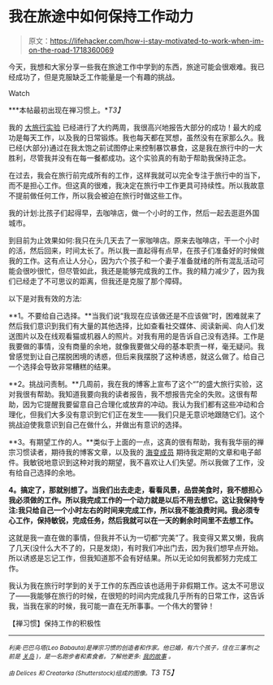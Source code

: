 # 我在旅途中如何保持工作动力

> 原文：<https://lifehacker.com/how-i-stay-motivated-to-work-when-im-on-the-road-1718360069>

今天，我想和大家分享一些我在旅途工作中学到的东西，旅途可能会很艰难。我已经成功了，但是克服缺乏工作能量是一个有趣的挑战。

Watch

***本帖最初出现在禅习惯上。**T3】*

我的 [大旅行实验](http://zenhabits.net/experiment/) 已经进行了大约两周，我很高兴地报告大部分的成功！最大的成功是每天工作，以及我的日常锻炼。我也每天都在冥想，虽然没有在家那么久。我已经(大部分)通过在我太饱之前试图停止来控制暴饮暴食，这是我在旅行中的一大胜利，尽管我并没有在每一餐都成功。这个实验真的有助于帮助我保持正念。

在过去，我会在旅行前完成所有的工作，这样我就可以完全专注于旅行中的当下，而不是担心工作。但这真的很难，我决定在旅行中工作更具可持续性。所以我故意不提前做任何工作，所以我会被迫在旅行时做这些工作。

我的计划:比孩子们起得早，去咖啡店，做一个小时的工作，然后一起去逛逛外国城市。

到目前为止效果如何:我只在头几天去了一家咖啡店。原来去咖啡店，干一个小时的活，然后回来，时间太长了。所以我一直起得有点早，在孩子们准备好的时候做我的工作。这有点让人分心，因为六个孩子和一个妻子准备就绪的所有混乱活动可能会很吵很忙，但尽管如此，我还是能够完成我的工作。我的精力减少了，因为我们已经走了不可思议的距离，但我还是克服了那个障碍。

以下是对我有效的方法:

**1。不要给自己选择。**当我们说“我现在应该做还是不应该做”时，困难就来了然后我们意识到我们有大量的其他选择，比如查看社交媒体、阅读新闻、向人们发送图片以及在线观看猫或机器人的照片。对我有用的是告诉自己没有选择。工作是我要做的事情，没有商量的余地，就像我要做父母的基本职责一样，毫无疑问。我曾感觉到让自己摆脱困境的诱惑，但后来我摆脱了这种诱惑，就这么做了。给自己一个选择会导致非常糟糕的结果。

**2。挑战问责制。**几周前，我在我的博客上宣布了这个“”的盛大旅行实验，这对我很有帮助。我知道我要向我的读者报告，我不想报告完全的失败。这很有帮助，因为它提醒我要留意自己合理化或放弃的冲动。我认为我们都有这些冲动和合理化，但我们大多没有意识到它们正在发生——我们只是无意识地跟随它们。这个挑战迫使我意识到自己在做什么，并做出有意识的选择。

**3。有期望工作的人。**类似于上面的一点，这真的很有帮助，我有我华丽的禅宗习惯读者，期待我的博客文章，以及我的 [海变成员](http://seachange.zenhabits.net/) 期待我定期的文章和电子邮件。我敏锐地意识到这种对我的期望，我不喜欢让人们失望。所以我做了工作，没有给自己选择的余地。

**4。搞定了，那就别想了。当我们出去走走，看看风景，品尝美食时，我不想担心我必须做的工作。所以我完成工作的一个动力就是以后不用去想它。这让我保持专注:我只给自己一个小时左右的时间来完成工作，所以我不能浪费时间。我必须专心工作，保持敏锐，完成任务，然后我就可以在一天的剩余时间里不去想工作。**

这就是我一直在做的事情，但我并不认为一切都“完美”了。我变得又累又懒，我病了几天(没什么大不了的，只是发烧)，有时我们冲出门去，因为我们想早点开始。所以诱惑是忘记工作，但我知道那不会有好结果。所以无论如何我都努力完成工作。

我认为我在旅行时学到的关于工作的东西应该也适用于非假期工作。这太不可思议了——我能够在旅行的时候，在很短的时间内完成我几乎所有的日常工作，这告诉我，当我在家的时候，我可能一直在无所事事。一个伟大的警钟！

【禅习惯】保持工作的积极性

* * *

*<small>利奥·巴巴乌塔(Leo Babauta)是禅宗习惯的创造者和作家。他已婚，有六个孩子，住在三藩市(之前是</small>* [*<small>关岛</small>*](http://guampedia.com/) *<small>)，是一名跑步者和素食者。了解他更多:</small>* [*<small>我的故事</small>*](http://zenhabits.net/2007/02/my-story/) *<small>。</small>*

*<small>由 Delices 和 Creatarka (Shutterstock)组成的图像。</small>T3
T5】*
